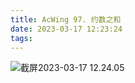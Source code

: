 ```yaml
---
title: AcWing 97. 约数之和
date: 2023-03-17 12:23:24
tags:
---
```


![截屏2023-03-17 12.24.05](https://124newblog-1309411887.cos.ap-nanjing.myqcloud.com/images/202303171224875.png)
